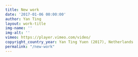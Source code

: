 ```yaml
---
title: New work
date: '2017-01-06 00:00:00'
author: Yan Ting
layout: work-title
img-name: ''
img-alt: ''
vimeo: https://player.vimeo.com/video/
copyright_country_year: Yan Ting Yuen (2017), Netherlands
permalink: "/new-work"
---
```

